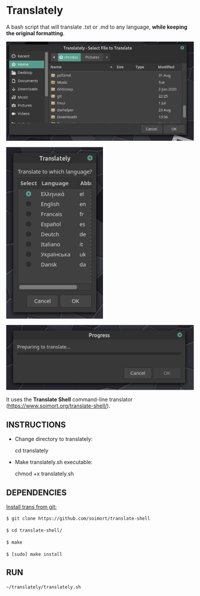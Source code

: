 # Translately

A bash script that will translate .txt or .md to any language, **while keeping the original formatting**.

![image 1](screenshot1.png)

![image 2](screenshot2.png)

![image 3](screenshot3.png)


 It uses the **Translate Shell** command-line translator (https://www.soimort.org/translate-shell/).
 
## INSTRUCTIONS

  * Change directory to translately:
  
    cd  translately

  * Make  translately.sh executable:
  
      chmod +x translately.sh 

## DEPENDENCIES

<u>Install trans from git:</u>

    $ git clone https://github.com/soimort/translate-shell

    $ cd translate-shell/

    $ make

    $ [sudo] make install

## RUN

    ~/translately/translately.sh

